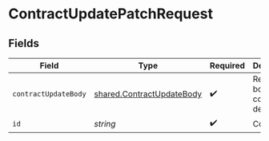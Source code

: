 # ContractUpdatePatchRequest


## Fields

| Field                                                                  | Type                                                                   | Required                                                               | Description                                                            |
| ---------------------------------------------------------------------- | ---------------------------------------------------------------------- | ---------------------------------------------------------------------- | ---------------------------------------------------------------------- |
| `contractUpdateBody`                                                   | [shared.ContractUpdateBody](../../models/shared/contractupdatebody.md) | :heavy_check_mark:                                                     | Request body with contract details.                                    |
| `id`                                                                   | *string*                                                               | :heavy_check_mark:                                                     | Contract ID.                                                           |